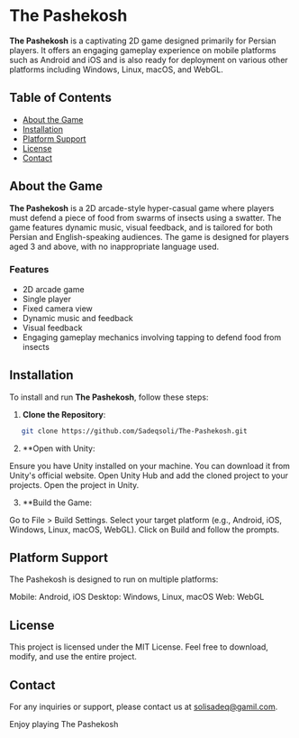 # The Pashekosh

**The Pashekosh** is a captivating 2D game designed primarily for Persian players. It offers an engaging gameplay experience on mobile platforms such as Android and iOS and is also ready for deployment on various other platforms including Windows, Linux, macOS, and WebGL.

## Table of Contents

- [About the Game](#about-the-game)
- [Installation](#installation)
- [Platform Support](#platform-support)
- [License](#license)
- [Contact](#contact)

## About the Game

**The Pashekosh** is a 2D arcade-style hyper-casual game where players must defend a piece of food from swarms of insects using a swatter. The game features dynamic music, visual feedback, and is tailored for both Persian and English-speaking audiences. The game is designed for players aged 3 and above, with no inappropriate language used.

### Features
- 2D arcade game
- Single player
- Fixed camera view
- Dynamic music and feedback
- Visual feedback
- Engaging gameplay mechanics involving tapping to defend food from insects

## Installation

To install and run **The Pashekosh**, follow these steps:

1. **Clone the Repository**:
```bash
   git clone https://github.com/Sadeqsoli/The-Pashekosh.git
 ```  
2. **Open with Unity:

Ensure you have Unity installed on your machine. You can download it from Unity's official website.
Open Unity Hub and add the cloned project to your projects.
Open the project in Unity.

3. **Build the Game:

Go to File > Build Settings.
Select your target platform (e.g., Android, iOS, Windows, Linux, macOS, WebGL).
Click on Build and follow the prompts.

## Platform Support
The Pashekosh is designed to run on multiple platforms:

Mobile: Android, iOS
Desktop: Windows, Linux, macOS
Web: WebGL

## License
This project is licensed under the MIT License. Feel free to download, modify, and use the entire project.

## Contact
For any inquiries or support, please contact us at solisadeq@gamil.com.

Enjoy playing The Pashekosh
